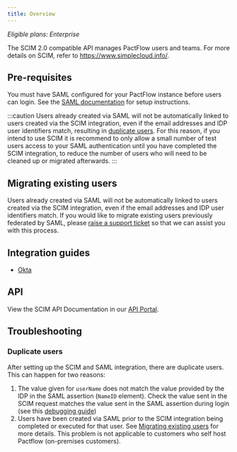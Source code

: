 ```yaml
---
title: Overview
---
```


_Eligible plans: Enterprise_

The SCIM 2.0 compatible API manages PactFlow users and teams. For more details on SCIM, refer to https://www.simplecloud.info/.

## Pre-requisites

You must have SAML configured for your PactFlow instance before users can login. See the [SAML documentation](/docs/authentication/main#saml-support) for setup instructions.

:::caution
Users already created via SAML will not be automatically linked to users created via the SCIM integration, even if the email addresses and IDP user identifiers match, resulting in [duplicate users](#duplicate-users). For this reason, if you intend to use SCIM it is recommend to only allow a small number of test users access to your SAML authentication until you have completed the SCIM integration, to reduce the number of users who will need to be cleaned up or migrated afterwards.
:::

## Migrating existing users

Users already created via SAML will not be automatically linked to users created via the SCIM integration, even if the email addresses and IDP user identifiers match. If you would like to migrate existing users previously federated by SAML, please [raise a support ticket](https://support.smartbear.com/pactflow/message) so that we can assist you with this process.

## Integration guides

* [Okta](/docs/scim/okta)

## API

View the SCIM API Documentation in our [API Portal](https://smartbear.portal.swaggerhub.com/pactflow/default/scim-api).

## Troubleshooting

### Duplicate users

After setting up the SCIM and SAML integration, there are duplicate users. This can happen for two reasons:

1. The value given for `userName` does not match the value provided by the IDP in the SAML assertion (`NameID` element). Check the value sent in the SCIM request matches the value sent in the SAML assertion during login (see this [debugging guide](/docs/authentication/main#debugging))
2. Users have been created via SAML prior to the SCIM integration being completed or executed for that user. See [Migrating existing users](#migrating-existing-users) for more details. This problem is not applicable to customers who self host Pactflow (on-premises customers).